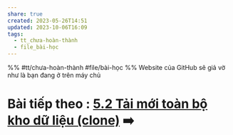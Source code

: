 ```yaml
---
share: true
created: 2023-05-26T14:51
updated: 2023-10-06T16:09
tags:
  - tt_chưa-hoàn-thành
  - file_bài-học
---
```


%%
#tt/chưa-hoàn-thành
#file/bài-học
%%
Website của GitHub sẽ giả vờ như là bạn đang ở trên máy chủ
# Bài tiếp theo : [5.2 Tải mới toàn bộ kho dữ liệu (clone)](./5.2%20T%E1%BA%A3i%20m%E1%BB%9Bi%20to%C3%A0n%20b%E1%BB%99%20kho%20d%E1%BB%AF%20li%E1%BB%87u%20(clone).md) ➡️


